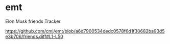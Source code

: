# emt
Elon Musk friends Tracker.

https://github.com/cmj/emt/blob/a6d7900534dedc0578f6d1f30682ba93d5e3b706/friends.diff#L1-L50
